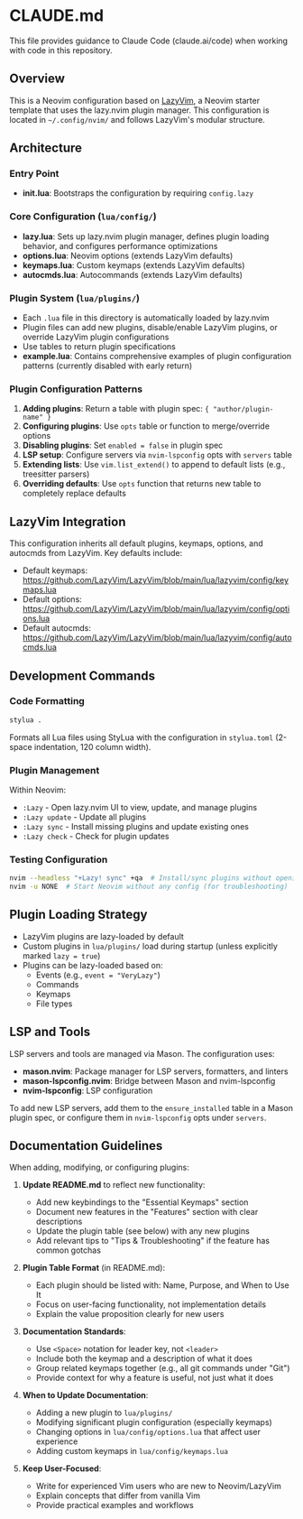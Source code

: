 # CLAUDE.md

This file provides guidance to Claude Code (claude.ai/code) when working with code in this repository.

## Overview

This is a Neovim configuration based on [LazyVim](https://github.com/LazyVim/LazyVim), a Neovim starter template that uses the lazy.nvim plugin manager. This configuration is located in `~/.config/nvim/` and follows LazyVim's modular structure.

## Architecture

### Entry Point
- **init.lua**: Bootstraps the configuration by requiring `config.lazy`

### Core Configuration (`lua/config/`)
- **lazy.lua**: Sets up lazy.nvim plugin manager, defines plugin loading behavior, and configures performance optimizations
- **options.lua**: Neovim options (extends LazyVim defaults)
- **keymaps.lua**: Custom keymaps (extends LazyVim defaults)
- **autocmds.lua**: Autocommands (extends LazyVim defaults)

### Plugin System (`lua/plugins/`)
- Each `.lua` file in this directory is automatically loaded by lazy.nvim
- Plugin files can add new plugins, disable/enable LazyVim plugins, or override LazyVim plugin configurations
- Use tables to return plugin specifications
- **example.lua**: Contains comprehensive examples of plugin configuration patterns (currently disabled with early return)

### Plugin Configuration Patterns
1. **Adding plugins**: Return a table with plugin spec: `{ "author/plugin-name" }`
2. **Configuring plugins**: Use `opts` table or function to merge/override options
3. **Disabling plugins**: Set `enabled = false` in plugin spec
4. **LSP setup**: Configure servers via `nvim-lspconfig` opts with `servers` table
5. **Extending lists**: Use `vim.list_extend()` to append to default lists (e.g., treesitter parsers)
6. **Overriding defaults**: Use `opts` function that returns new table to completely replace defaults

## LazyVim Integration

This configuration inherits all default plugins, keymaps, options, and autocmds from LazyVim. Key defaults include:
- Default keymaps: https://github.com/LazyVim/LazyVim/blob/main/lua/lazyvim/config/keymaps.lua
- Default options: https://github.com/LazyVim/LazyVim/blob/main/lua/lazyvim/config/options.lua
- Default autocmds: https://github.com/LazyVim/LazyVim/blob/main/lua/lazyvim/config/autocmds.lua

## Development Commands

### Code Formatting
```bash
stylua .
```
Formats all Lua files using StyLua with the configuration in `stylua.toml` (2-space indentation, 120 column width).

### Plugin Management
Within Neovim:
- `:Lazy` - Open lazy.nvim UI to view, update, and manage plugins
- `:Lazy update` - Update all plugins
- `:Lazy sync` - Install missing plugins and update existing ones
- `:Lazy check` - Check for plugin updates

### Testing Configuration
```bash
nvim --headless "+Lazy! sync" +qa  # Install/sync plugins without opening UI
nvim -u NONE  # Start Neovim without any config (for troubleshooting)
```

## Plugin Loading Strategy

- LazyVim plugins are lazy-loaded by default
- Custom plugins in `lua/plugins/` load during startup (unless explicitly marked `lazy = true`)
- Plugins can be lazy-loaded based on:
  - Events (e.g., `event = "VeryLazy"`)
  - Commands
  - Keymaps
  - File types

## LSP and Tools

LSP servers and tools are managed via Mason. The configuration uses:
- **mason.nvim**: Package manager for LSP servers, formatters, and linters
- **mason-lspconfig.nvim**: Bridge between Mason and nvim-lspconfig
- **nvim-lspconfig**: LSP configuration

To add new LSP servers, add them to the `ensure_installed` table in a Mason plugin spec, or configure them in `nvim-lspconfig` opts under `servers`.

## Documentation Guidelines

When adding, modifying, or configuring plugins:

1. **Update README.md** to reflect new functionality:
   - Add new keybindings to the "Essential Keymaps" section
   - Document new features in the "Features" section with clear descriptions
   - Update the plugin table (see below) with any new plugins
   - Add relevant tips to "Tips & Troubleshooting" if the feature has common gotchas

2. **Plugin Table Format** (in README.md):
   - Each plugin should be listed with: Name, Purpose, and When to Use It
   - Focus on user-facing functionality, not implementation details
   - Explain the value proposition clearly for new users

3. **Documentation Standards**:
   - Use `<Space>` notation for leader key, not `<leader>`
   - Include both the keymap and a description of what it does
   - Group related keymaps together (e.g., all git commands under "Git")
   - Provide context for why a feature is useful, not just what it does

4. **When to Update Documentation**:
   - Adding a new plugin to `lua/plugins/`
   - Modifying significant plugin configuration (especially keymaps)
   - Changing options in `lua/config/options.lua` that affect user experience
   - Adding custom keymaps in `lua/config/keymaps.lua`

5. **Keep User-Focused**:
   - Write for experienced Vim users who are new to Neovim/LazyVim
   - Explain concepts that differ from vanilla Vim
   - Provide practical examples and workflows